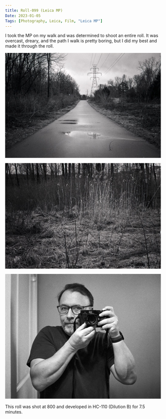 ```yaml
---
title: Roll-099 (Leica MP)
Date: 2023-01-05
Tags: [Photography, Leica, Film, "Leica MP"]
---
```



I took the MP on my walk and was determined to shoot an entire roll. It was overcast, dreary, and the path I walk is pretty boring, but I did my best and made it through the roll.


![Path](_path.jpg)

![More weeds on my walk](_weeds2.jpg)

![Self-portrait in mirror](_self.jpg)

This roll was shot at 800 and developed in HC-110 (Dilution B) for 7.5 minutes.
